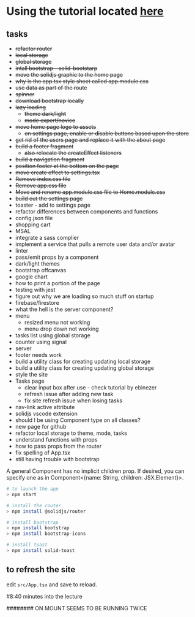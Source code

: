 # Using the tutorial located [here](https://www.youtube.com/watch?v=pFEZLQ6DOf0)

## tasks
- ~~refactor router~~
- ~~local storage~~
- ~~global storage~~
- ~~intall bootstrap - solid-bootstarp~~
- ~~move the solidjs graphic to the home page~~
- ~~why is the app.tsx style sheet called app.module.css~~
- ~~use data as part of the route~~
- ~~spinner~~
- ~~download bootstrap locally~~
- ~~lazy loading~~
  - ~~theme dark/light~~
  - ~~mode expert/novice~~
- ~~move home page logo to assets~~
  - ~~on settings page, enable or disable buttons based upon the store~~
- ~~get rid of the users page and replace it with the about page~~
- ~~build a footer fragment~~
  - ~~also relocate the createEffect listeners~~
- ~~build a navigation fragment~~
- ~~position footer at the bottom on the page~~
- ~~move create effect to settings.tsx~~
- ~~Remove index.css file~~
- ~~Remove app.css file~~
- ~~Move and rename app.module.css file to Home.module.css~~
- ~~build out the settings page~~
- toaster - add to settings page
- refactor differences between components and functions
- config.json file
- shopping cart
- MSAL
- integrate a sass complier
- implement a service that pulls a remote user data and/or avatar
- linter
- pass/emit props by a component
- dark/light themes
- bootstrap offcanvas
- google chart
- how to print a portion of the page
- testing with jest
- figure out why we are loading so much stuff on startup
- firebase/firestore
- what the hell is the server component?
- menu
  - resized menu not working
  - menu drop down not working
- tasks list using global storage
- counter using signal
- server
- footer needs work
- build a utility class for creating updating local storage
- build a utility class for creating updating global storage
- style the site
- Tasks page
  - clear input box after use - check tutorial by ebinezer
  - refresh issue after adding new task
  - fix site refresh issue when losing tasks
- nav-link active attribute
- solidjs vscode extension
- should I be using Component type on all classes?
- new page for github
- refactor local storage to theme, mode, tasks
- understand functions with props
- how to pass props from the router
- fix spelling of App.tsx
- still having trouble with bootstrap

A general Component has no implicit children prop. If desired, you can specify one as in Component<{name: String, children: JSX.Element}>.

```bash
# to launch the app
> npm start
```

```bash
# install the router
> npm install @solidjs/router
```

```bash
# install bootstrap
> npm install bootstrap
> npm install bootstrap-icons
```

```bash
# install toast
> npm install solid-toast
```

## to refresh the site
edit <code>src/App.tsx</code> and save to reload.

#8:40 minutes into the lecture

########  ON MOUNT SEEMS TO BE RUNNING TWICE
